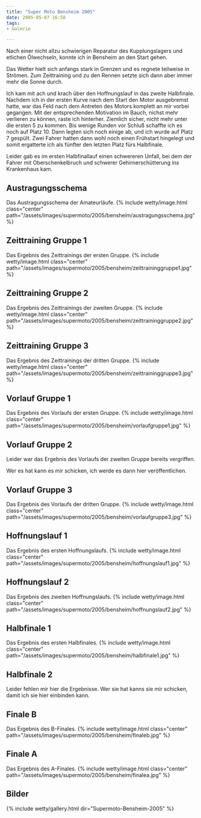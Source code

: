 ```yaml
---
title: "Super Moto Bensheim 2005"
date: 2005-05-07 16:58
tags: 
- Galerie

---
```

Nach einer nicht allzu schwierigen Reparatur des Kupplungslagers und etlichen Ölwechseln, konnte ich in Bensheim an den Start gehen.

<!--more-->

Das Wetter hielt sich anfangs stark in Grenzen und es regnete teilweise in Strömen. Zum Zeittraining und zu den Rennen setzte sich dann aber immer mehr die Sonne durch.

Ich kam mit ach und krach über den Hoffnungslauf in das zweite Halbfinale. Nachdem ich in der ersten Kurve nach dem Start den Motor ausgebremst hatte, war das Feld nach dem Antreten des Motors komplett an mir vorbei gegangen. Mit der entsprechenden Motivation im Bauch, nichst mehr verlieren zu können, raste ich hinterher. Ziemlich sicher, nicht mehr unter die ersten 5 zu kommen. Bis wenige Runden vor Schluß schaffte ich es noch auf Platz 10. Dann legten sich noch einige ab, und ich wurde auf Platz 7 gespült. Zwei Fahrer hatten dann wohl noch einen Frühstart hingelegt und somit ergatterte ich als fünfter den letzten Platz fürs Halbfinale.

Leider gab es im ersten Halbfinallauf einen schwereren Unfall, bei dem der Fahrer mit Oberschenkelbruch und schwerer Gehirnerschütterung ins Krankenhaus kam.

## Austragungsschema
Das Austragungsschema der Amateurläufe.
{% include wetty/image.html class="center" path="/assets/images/supermoto/2005/bensheim/austragungsschema.jpg" %}

## Zeittraining Gruppe 1
Das Ergebnis des Zeittrainings der ersten Gruppe.
{% include wetty/image.html class="center" path="/assets/images/supermoto/2005/bensheim/zeittraininggruppe1.jpg" %}

## Zeittraining Gruppe 2
Das Ergebnis des Zeittrainings der zweiten Gruppe.
{% include wetty/image.html class="center" path="/assets/images/supermoto/2005/bensheim/zeittraininggruppe2.jpg" %}

## Zeittraining Gruppe 3
Das Ergebnis des Zeittrainings der dritten Gruppe.
{% include wetty/image.html class="center" path="/assets/images/supermoto/2005/bensheim/zeittraininggruppe3.jpg" %}

## Vorlauf Gruppe 1
Das Ergebnis des Vorlaufs der ersten Gruppe.
{% include wetty/image.html class="center" path="/assets/images/supermoto/2005/bensheim/vorlaufgruppe1.jpg" %}

## Vorlauf Gruppe 2
Leider war das Ergebnis des Vorlaufs der zweiten Gruppe bereits vergriffen. 

Wer es hat kann es mir schicken, ich werde es dann hier veröffentlichen.

## Vorlauf Gruppe 3
Das Ergebnis des Vorlaufs der dritten Gruppe.
{% include wetty/image.html class="center" path="/assets/images/supermoto/2005/bensheim/vorlaufgruppe3.jpg" %}

## Hoffnungslauf 1
Das Ergebnis des ersten Hoffnungslaufs. 
{% include wetty/image.html class="center" path="/assets/images/supermoto/2005/bensheim/hoffnungslauf1.jpg" %}

## Hoffnungslauf 2
Das Ergebnis des zweiten Hoffnungslaufs. 
{% include wetty/image.html class="center" path="/assets/images/supermoto/2005/bensheim/hoffnungslauf2.jpg" %}

## Halbfinale 1
Das Ergebnis des ersten Halbfinales.
{% include wetty/image.html class="center" path="/assets/images/supermoto/2005/bensheim/halbfinale1.jpg" %}

## Halbfinale 2
Leider fehlen mir hier die Ergebnisse. Wer sie hat kanns sie mir schicken, damit ich sie hier einbinden kann. 

## Finale B
Das Ergebnis des B-Finales.
{% include wetty/image.html class="center" path="/assets/images/supermoto/2005/bensheim/finaleb.jpg" %}

## Finale A
Das Ergebnis des A-Finales.
{% include wetty/image.html class="center" path="/assets/images/supermoto/2005/bensheim/finalea.jpg" %}

## Bilder

{% include wetty/gallery.html dir="Supermoto-Bensheim-2005" %}